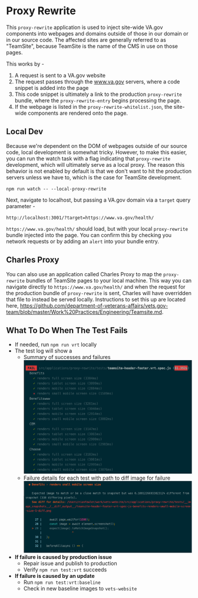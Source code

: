 # Proxy Rewrite
This `proxy-rewrite` application is used to inject site-wide VA.gov components into webpages and domains outside of those in our domain or in our source code. The affected sites are generally referred to as "TeamSite", because TeamSite is the name of the CMS in use on those pages.

This works by -

1. A request is sent to a VA.gov website
2. The request passes through the www.va.gov servers, where a code snippet is added into the page
3. This code snippet is ultimately a link to the production `proxy-rewrite` bundle, where the `proxy-rewrite-entry` begins processing the page.
4. If the webpage is listed in the `proxy-rewrite-whitelist.json`, the site-wide components are rendered onto the page.

## Local Dev
Because we're dependent on the DOM of webpages outside of our source code, local development is somewhat tricky. However, to make this easier, you can run the watch task with a flag indicating that `proxy-rewrite` development, which will ultimately serve as a local proxy. The reason this behavior is not enabled by default is that we don't want to hit the production servers unless we have to, which is the case for TeamSite development.

```
npm run watch -- --local-proxy-rewrite
```

Next, navigate to localhost, but passing a VA.gov domain via a `target` query parameter -

```
http://localhost:3001/?target=https://www.va.gov/health/
```

`https://www.va.gov/health/` should load, but with your local `proxy-rewrite` bundle injected into the page. You can confirm this by checking you network requests or by adding an `alert` into your bundle entry.

## Charles Proxy
You can also use an application called Charles Proxy to map the `proxy-rewrite` bundles of TeamSite pages to your local machine. This way you can navigate directly to `https://www.va.gov/health/` and when the request for the production bundle of `proxy-rewrite` is sent, Charles will have overridden that file to instead be served locally. Instructions to set this up are located here, https://github.com/department-of-veterans-affairs/vets.gov-team/blob/master/Work%20Practices/Engineering/Teamsite.md.
## What To Do When The Test Fails
- If needed, run `npm run vrt` locally
- The test log will show a
  - Summary of successes and failures
 ![Test Summary Example](./readme-assets/vrt-test-summary-example.png)
  - Failure details for each test with path to diff image for failure
 ![Failure Detail Example](./readme-assets/cli-failure-example.png)
- **If failure is caused by production issue**
  - Repair issue and publish to production
  - Verify `npm run test:vrt` succeeds
- **If failure is caused by an update**
  - Run `npm run test:vrt:baseline`
  - Check in new baseline images to `vets-website`